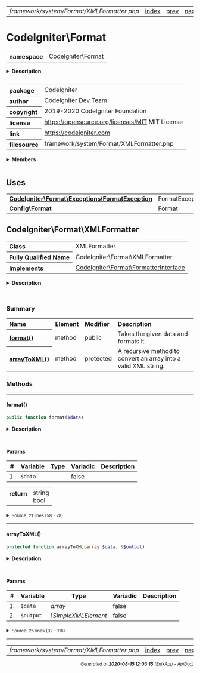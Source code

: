 


 



<table>
<tr>
<td style="width:100%"><em>framework/system/Format/XMLFormatter.php</em></td>
<td><a href="../../../../../../api/index.md">index</a></td>
<td><a href="../../../../../../api/vendor/codeigniter4/framework/system/Format/JSONFormatter.md">prev</a></td>
<td><a href="../../../../../../api/vendor/codeigniter4/framework/system/HTTP/CLIRequest.md">next</a></td>
</tr>
</table>







# CodeIgniter\Format 
<table style="text-align:left">
<tr><th>namespace</th><td>CodeIgniter\Format</td></tr>
</table>

<details>
<summary style="margin-bottom:12px;"><strong>Description</strong></summary>

<table>
<tr><td>
CodeIgniter
</td></tr>
</table>

<table>
<tr><td>
An open source application development framework for PHP

This content is released under the MIT License (MIT)

Copyright (c) 2014-2019 British Columbia Institute of Technology
Copyright (c) 2019-2020 CodeIgniter Foundation

Permission is hereby granted, free of charge, to any person obtaining a copy
of this software and associated documentation files (the "Software"), to deal
in the Software without restriction, including without limitation the rights
to use, copy, modify, merge, publish, distribute, sublicense, and/or sell
copies of the Software, and to permit persons to whom the Software is
furnished to do so, subject to the following conditions:

The above copyright notice and this permission notice shall be included in
all copies or substantial portions of the Software.

THE SOFTWARE IS PROVIDED "AS IS", WITHOUT WARRANTY OF ANY KIND, EXPRESS OR
IMPLIED, INCLUDING BUT NOT LIMITED TO THE WARRANTIES OF MERCHANTABILITY,
FITNESS FOR A PARTICULAR PURPOSE AND NONINFRINGEMENT. IN NO EVENT SHALL THE
AUTHORS OR COPYRIGHT HOLDERS BE LIABLE FOR ANY CLAIM, DAMAGES OR OTHER
LIABILITY, WHETHER IN AN ACTION OF CONTRACT, TORT OR OTHERWISE, ARISING FROM,
OUT OF OR IN CONNECTION WITH THE SOFTWARE OR THE USE OR OTHER DEALINGS IN
THE SOFTWARE.
</td></tr>
</table>

</details>



<table style="text-align:left">
<tr style="vertical-align:top;">
<th>package</th>
<td>CodeIgniter
</td>
</tr>
<tr style="vertical-align:top;">
<th>author</th>
<td>CodeIgniter Dev Team
</td>
</tr>
<tr style="vertical-align:top;">
<th>copyright</th>
<td>2019-2020 CodeIgniter Foundation
</td>
</tr>
<tr style="vertical-align:top;">
<th>license</th>
<td><a href="https://opensource.org/licenses/MIT">https://opensource.org/licenses/MIT</a>	MIT License
</td>
</tr>
<tr style="vertical-align:top;">
<th>link</th>
<td><a href="https://codeigniter.com">https://codeigniter.com</a>

</td>
</tr>
<tr style="vertical-align:top;">
<th>filesource</th>
<td>framework/system/Format/XMLFormatter.php
</td>
</tr>
</table>

 

<details>
<summary style="margin-bottom:12px;"><strong>Members</strong></summary>
<table>
<tr><td><a href="../../../../../../api/vendor/codeigniter4/framework/system/Format/Exceptions/FormatException.md">CodeIgniter\Format\Exceptions\FormatException</a></td></tr>
<tr><td><a href="../../../../../../api/vendor/codeigniter4/framework/system/Format/FormatterInterface.md">CodeIgniter\Format\FormatterInterface</a></td></tr>
<tr><td><a href="../../../../../../api/vendor/codeigniter4/framework/system/Format/JSONFormatter.md">CodeIgniter\Format\JSONFormatter</a></td></tr>
<tr><td><a href="../../../../../../api/vendor/codeigniter4/framework/system/Format/XMLFormatter.md">CodeIgniter\Format\XMLFormatter</a></td></tr>
</table>
</details>



 
 ## Uses

<table style="text-align:left;">
<tr>
<td>
<a href="../../../../../../api/vendor/codeigniter4/framework/system/Format/Exceptions/FormatException.md"><strong>CodeIgniter\Format\Exceptions\FormatException</strong></a>
</td>
<td>FormatException</td>
</tr>
<tr>
<td>
<strong>Config\Format</strong>
</td>
<td>Format</td>
</tr>
</table>



 
## CodeIgniter\Format\XMLFormatter

<table style="text-align:left">
<tr><th>Class</th><td>XMLFormatter</td></tr>
<tr><th>Fully Qualified Name</th><td>CodeIgniter\Format\XMLFormatter</td></tr>
<tr><th>Implements</th>
<td>
<a href="../../../../../../api/vendor/codeigniter4/framework/system/Format/FormatterInterface.md">CodeIgniter\Format\FormatterInterface</a><br>
</td>
</tr>
</table>


<details>
<summary style="margin-bottom:12px;"><strong>Description</strong></summary>

<table>
<tr><td>
XML data formatter
</td></tr>
</table>


</details>



<table style="text-align:left">
</table>



### Summary


<table style="text-align:left;">
<tr>
<th>Name</th>
<th>Element</th>
<th>Modifier</th>
<th>Description</th>
</tr>


<tr>
<th><a href="#format"><strong>format</strong>()</a></th>
<td>method</td>
<td>
public

</td>
<td>Takes the given data and formats it.</td>
</tr>
<tr>
<th><a href="#arrayToXML"><strong>arrayToXML</strong>()</a></th>
<td>method</td>
<td>
protected

</td>
<td>A recursive method to convert an array into a valid XML string.</td>
</tr>

</table>






### Methods


<hr>

#### format()

```php
public function format($data)
```

<details>
<summary style="margin-bottom:12px;"><strong>Description</strong></summary>

<table>
<tr><td>
Takes the given data and formats it.
</td></tr>
</table>


</details>



<table style="text-align:left">
</table>


**Params**

<table>
<thead>
<tr>
<th>#</th>
<th>Variable</th>
<th>Type</th>
<th>Variadic</th>
<th>Description</th>
</tr>
</thead>
<tbody>

<tr>
<td>1.</td>
<td><code>$data</code></td>
<td><em>
</em></td>
<td>false</td>
<td></td>
</tr>


</tbody>
</table>



<table>
<tr>
<th style="vertical-align:top;">return</th>
<td>string<br>bool
</td>
</tr>
</table>





<details>
<summary><small>Source: 21 lines (58 - 78)</small></summary>

```php
public function format($data)
{
	$config = new Format();

	// SimpleXML is installed but default
	// but best to check, and then provide a fallback.
	if (! extension_loaded('simplexml'))
	{
		// never thrown in travis-ci
		// @codeCoverageIgnoreStart
		throw FormatException::forMissingExtension();
		// @codeCoverageIgnoreEnd
	}

	$options = $config->formatterOptions['application/xml'] ?? 0;
	$output  = new \SimpleXMLElement('<?xml version="1.0"?><response></response>', $options);

	$this->arrayToXML((array)$data, $output);

	return $output->asXML();
}
```

</details>


<hr>

#### arrayToXML()

```php
protected function arrayToXML(array $data, &$output)
```

<details>
<summary style="margin-bottom:12px;"><strong>Description</strong></summary>

<table>
<tr><td>
A recursive method to convert an array into a valid XML string.
</td></tr>
</table>

<table>
<tr><td>
Written by CodexWorld. Received permission by email on Nov 24, 2016 to use this code.
</td></tr>
</table>

</details>



<table style="text-align:left">
</table>


**Params**

<table>
<thead>
<tr>
<th>#</th>
<th>Variable</th>
<th>Type</th>
<th>Variadic</th>
<th>Description</th>
</tr>
</thead>
<tbody>

<tr>
<td>1.</td>
<td><code>$data</code></td>
<td><em>array
</em></td>
<td>false</td>
<td></td>
</tr>

<tr>
<td>2.</td>
<td><code>$output</code></td>
<td><em>\SimpleXMLElement
</em></td>
<td>false</td>
<td></td>
</tr>


</tbody>
</table>








<details>
<summary><small>Source: 25 lines (92 - 116)</small></summary>

```php
protected function arrayToXML(array $data, &$output)
{
	foreach ($data as $key => $value)
	{
		if (is_array($value))
		{
			if (is_numeric($key))
			{
				$key = "item{$key}";
			}

			$subnode = $output->addChild("$key");
			$this->arrayToXML($value, $subnode);
		}
		else
		{
			if (is_numeric($key))
			{
				$key = "item{$key}";
			}

			$output->addChild("$key", htmlspecialchars("$value"));
		}
	}
}
```

</details>





 


 
  




<hr>

<table>
<tr>
<td style="width:100%"><em>framework/system/Format/XMLFormatter.php</em></td>
<td><a href="../../../../../../api/index.md">index</a></td>
<td><a href="../../../../../../api/vendor/codeigniter4/framework/system/Format/JSONFormatter.md">prev</a></td>
<td><a href="../../../../../../api/vendor/codeigniter4/framework/system/HTTP/CLIRequest.md">next</a></td>
<td><a href="#">top</a></td></tr>
</table>




<div style="text-align:right;">

<small>_Generated at **2020-08-15 12:03:15**_ *([EnixApp](https://github.com/enix-app) - [ApiDoc](https://github.com/enix-app/apidoc))*</small>
</div>